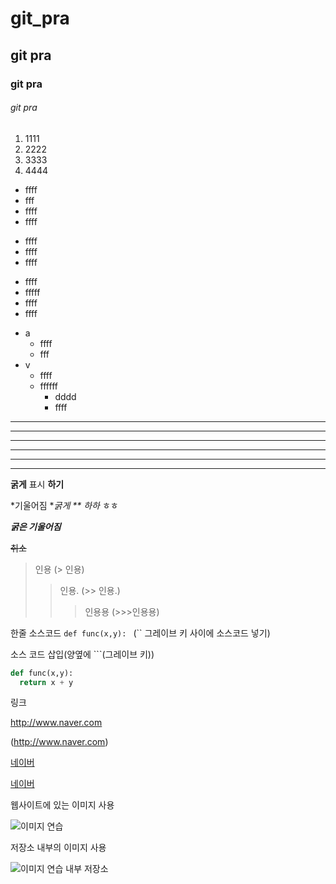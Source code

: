 # git_pra

## git pra

### git pra

###### git pra

1. 1111
2. 2222
3. 3333
4. 4444

- ffff
- fff
- ffff
- ffff

+ ffff
+ ffff
+ ffff

* ffff
* fffff
* ffff
* ffff

- a
  - ffff
  + fff
- v
  * ffff
  + ffffff  
    + dddd
    + ffff

---

------------

- - -

***

************

* * *

**굵게** 표시 __하기__ 

*기울어짐 **굵게 ** 하하* ㅎㅎ

***굵은 기울어짐*** 

~~취소~~  

> 인용     (> 인용)
>> 인용.   (>> 인용.)
>>> 인용용 (>>>인용용)

한줄 소스코드 `def func(x,y): ` (`` 그레이브 키 사이에 소스코드 넣기)

소스 코드 삽입(양옆에 ```(그레이브 키))

```python
def func(x,y):
  return x + y
```

링크

<http://www.naver.com>

(http://www.naver.com)

[네이버](www.naver.com)

[네이버](www.naver.com, "부가 설명")



웹사이트에 있는 이미지 사용

![이미지 연습](https://upload.wikimedia.org/wikipedia/commons/thumb/9/91/Octicons-mark-github.svg/64px-Octicons-mark-github.svg.png)


저장소 내부의 이미지 사용

![이미지 연습 내부 저장소](./)
